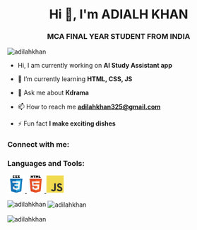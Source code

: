 <h1 align="center">Hi 👋, I'm ADIALH KHAN</h1>
<h3 align="center">MCA FINAL YEAR STUDENT FROM INDIA</h3>

<p align="left"> <img src="https://komarev.com/ghpvc/?username=adilahkhan&label=Profile%20views&color=0e75b6&style=flat" alt="adilahkhan" /> </p>

- Hi, I am currently working on **AI Study Assistant app**

- 🌱 I’m currently learning **HTML, CSS, JS**

- 💬 Ask me about **Kdrama**

- 📫 How to reach me **adilahkhan325@gmail.com**

- ⚡ Fun fact **I make exciting dishes**

<h3 align="left">Connect with me:</h3>
<p align="left">
</p>

<h3 align="left">Languages and Tools:</h3>
<p align="left"> <a href="https://www.w3schools.com/css/" target="_blank" rel="noreferrer"> <img src="https://raw.githubusercontent.com/devicons/devicon/master/icons/css3/css3-original-wordmark.svg" alt="css3" width="40" height="40"/> </a> <a href="https://www.w3.org/html/" target="_blank" rel="noreferrer"> <img src="https://raw.githubusercontent.com/devicons/devicon/master/icons/html5/html5-original-wordmark.svg" alt="html5" width="40" height="40"/> </a> <a href="https://developer.mozilla.org/en-US/docs/Web/JavaScript" target="_blank" rel="noreferrer"> <img src="https://raw.githubusercontent.com/devicons/devicon/master/icons/javascript/javascript-original.svg" alt="javascript" width="40" height="40"/> </a> </p>

<p><img align="left" src="https://github-readme-stats.vercel.app/api/top-langs?username=adilahkhan&show_icons=true&locale=en&layout=compact" alt="adilahkhan" /></p>

<p>&nbsp;<img align="center" src="https://github-readme-stats.vercel.app/api?username=adilahkhan&show_icons=true&locale=en" alt="adilahkhan" /></p>

<p><img align="center" src="https://github-readme-streak-stats.herokuapp.com/?user=adilahkhan&" alt="adilahkhan" /></p>
